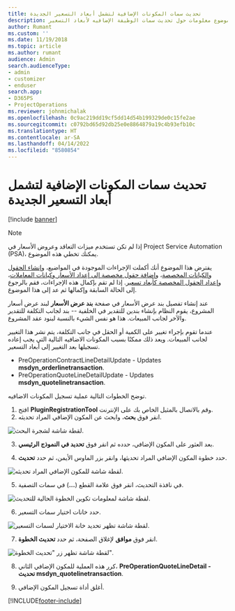```yaml
---
title: تحديث سمات المكونات الإضافية لتشمل أبعاد التسعير الجديدة
description: يقدم هذا الموضوع معلومات حول تحديث سمات الوظيفة الإضافيه لأبعاد التسعير.
author: Rumant
ms.custom: ''
ms.date: 11/19/2018
ms.topic: article
ms.author: rumant
audience: Admin
search.audienceType:
- admin
- customizer
- enduser
search.app:
- D365PS
- ProjectOperations
ms.reviewer: johnmichalak
ms.openlocfilehash: 0c9ac219dd19cf5dd14d54b199329de0c15fe2ae
ms.sourcegitcommit: c0792bd65d92db25e0e8864879a19c4b93efb10c
ms.translationtype: HT
ms.contentlocale: ar-SA
ms.lasthandoff: 04/14/2022
ms.locfileid: "8580854"
---
```

# <a name="update-plug-in-attributes-to-include-new-pricing-dimensions"></a>تحديث سمات المكونات الإضافية لتشمل أبعاد التسعير الجديدة

[!include [banner](../includes/psa-now-project-operations.md)]

> [!NOTE]
> إذا لم تكن تستخدم ميزات التعاقد وعروض الأسعار في Project Service Automation (PSA)، يمكنك تخطي هذه الموضوع.

يفترض هذا الموضوع أنك أكملت الإجراءات الموجودة في المواضيع، و[إنشاء الحقول والكيانات المخصصة](create-custom-fields-entities.md)، و[إضافة حقول مخصصة إلى إعداد الأسعار وكيانات المعاملات](field-references.md)، و[إعداد الحقول المخصصة كأبعاد تسعير](set-up-pricing-dimensions.md). إذا لم تقم بإكمال هذه الإجراءات، فقم بالرجوع إلى الحالة السابقة وإكمالها ثم عد إلى هذا الموضوع.

عند إنشاء تفصيل بند عرض الأسعار في صفحة **بند عرض الأسعار** لبند عرض أسعار المشروع، يقوم النظام بإنشاء بندين للتقدير في الخلفية -- بند لجانب التكلفة للتقدير والآخر لجانب المبيعات. هذا هو نفس الشيء بالنسبة لبنود عقد المشروع.

عندما تقوم بإجراء تغيير على الكمية أو الحقل في جانب التكلفة، يتم نشر هذا التغيير لجانب المبيعات. ويعد ذلك ممكنًا بسبب المكونات الاضافيه التالية التي يجب إعاده تسجيلها بعد التغيير إلى أبعاد التسعير.

- PreOperationContractLineDetailUpdate - Updates **msdyn_orderlinetransaction**.
- PreOperationQuoteLineDetailUpdate - Updates **msdyn_quotelinetransaction**.

توضح الخطوات التالية عملية تسجيل المكونات الاضافيه.

1. افتح **PluginRegistrationTool** وقم بالاتصال بالمثيل الخاص بك على الإنترنت.
2. انقر فوق **بحث**، وابحث عن المكون الإضافي المراد تحديثه.

 ![لقطة شاشة لشجرة البحث.](media/PRT-1.png)

3. بعد العثور على المكون الإضافي، حدده ثم انقر فوق **تحديد في النموذج الرئيسي**.

4. حدد خطوة المكون الإضافي المراد تحديثها، وانقر بزر الماوس الأيمن، ثم حدد **تحديث**.

 ![لقطة شاشة للمكون الإضافي المراد تحديثه.](media/PRT-2.png)
 
5. في نافذة التحديث، انقر فوق علامة القطع (**...**) في سمات التصفية.

 ![لقطة شاشة لمعلومات تكوين الخطوة الحالية للتحديث.](media/PRT-3.png)
 
6. حدد خانات اختيار سمات التسعير.

 ![لقطة شاشة تظهر تحديد خانة الاختيار لسمات التسعير.](media/PRT-4.png)

7. انقر فوق **موافق** لإغلاق الصفحة، ثم حدد **تحديث الخطوة**.

 ![لقطة شاشة تظهر زر "تحديث الخطوة".](media/PRT-5.png)
 
8. كرر هذه العملية للمكون الإضافي الثاني، **PreOperationQuoteLineDetail - تحديث msdyn_quotelinetransaction**.

9. أغلق أداة تسجيل المكون الإضافي.



[!INCLUDE[footer-include](../includes/footer-banner.md)]
